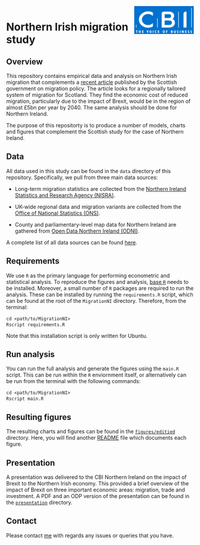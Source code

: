 <img src="https://github.com/O1sims/MigrationNI/raw/master/presentation/images/cbi-logo.png" height="75px" width="160px" align="right" />

# Northern Irish migration study

## Overview

This repository contains empirical data and analysis on Northern Irish migration that complements a [recent article](/references/scotlands-populaiton-needs-and-migraiton-policy.pdf) published by the Scottish government on migration policy. The article looks for a regionally tailored system of migration for Scotland. They find the economic cost of reduced migration, particularly due to the impact of Brexit, would be in the region of almost £5bn per year by 2040. The same analysis should be done for Northern Ireland.

The purpose of this repositorty is to produce a number of models, charts and figures that complement the Scottish study for the case of Northern Ireland.

## Data

All data used in this study can be found in the `data` directory of this repository. Specifically, we pull from three main data sources:  

- Long-term migration statistics are collected from the [Northern Ireland Statistics and Research Agency (NISRA)](https://www.nisra.gov.uk/statistics/population/long-term-international-migration-statistics).

- UK-wide regional data and migration variants are collected from the [Office of National Statistics (ONS)](https://www.ons.gov.uk/peoplepopulationandcommunity/populationandmigration/populationprojections/bulletins/nationalpopulationprojections/2016basedstatisticalbulletin).

- County and parliamentary-level map data for Northern Ireland are gathered from [Open Data Northern Ireland (ODNI)](https://www.opendatani.gov.uk/dataset/osni-open-data-largescale-boundaries-ni-outline1).

A complete list of all data sources can be found [here](https://github.com/O1sims/MigrationNI/tree/master/figures/edited/README.md).

## Requirements

We use `R` as the primary language for performing econometric and statistical analysis. To reproduce the figures and analysis, [base `R`](https://www.r-project.org/) needs to be installed. Moreover, a small number of `R` packages are required to run the analysis. These can be installed by running the `requirements.R` script, which can be found at the root of the `MigrationNI` directory. Therefore, from the terminal:
```
cd <path/to/MigrationNI>
Rscript requirements.R
```
Note that this installation script is only written for Ubuntu.

## Run analysis

You can run the full analysis and generate the figures using the `main.R` script. This can be run within the `R` enviornment itself, or alternatively can be run from the terminal with the following commands:
```
cd <path/to/MigrationNI>
Rscript main.R
``` 

## Resulting figures

The resulting charts and figures can be found in the [`figures/editied`](https://github.com/O1sims/MigrationNI/tree/master/figures/edited) directory. Here, you will find another [README](https://github.com/O1sims/MigrationNI/tree/master/figures/edited/README.md) file which documents each figure.

## Presentation

A presentation was delivered to the CBI Northern Ireland on the impact of Brexit to the Northern Irish economy. This provided a brief overview of the impact of Brexit on three important economic areas: migration, trade and investment. A PDF and an ODP version of the presentation can be found in the [`presentation`](https://github.com/O1sims/MigrationNI/tree/master/presentation) directory.

## Contact

Please contact [me](mailto:sims.owen@gmail.com) with regards any issues or queries that you have.
